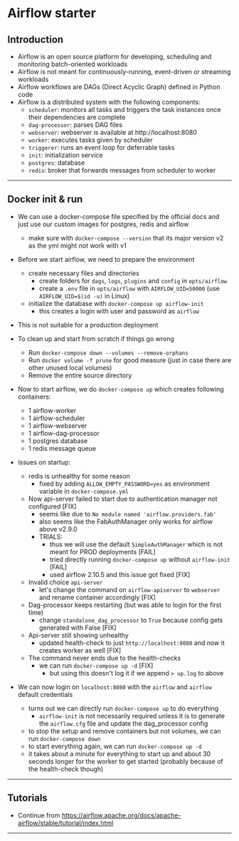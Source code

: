# Airflow starter

## Introduction

- Airflow is an open source platform for developing, scheduling and monitoring batch-oriented workloads
- Airflow is not meant for continuously-running, event-driven or streaming workloads
- Airflow workflows are DAGs (Direct Acyclic Graph) defined in Python code
- Airflow is a distributed system with the following components:
  - `scheduler`: monitors all tasks and triggers the task instances once their dependencies are complete
  - `dag-processor`: parses DAG files
  - `webserver`: webserver is available at http://localhost:8080
  - `worker`: executes tasks given by scheduler
  - `triggerer`: runs an event loop for deferrable tasks
  - `init`: initialization service
  - `postgres`: database
  - `redis`: broker that forwards messages from scheduler to worker

---

## Docker init & run

- We can use a docker-compose file specified by the official docs and just use our custom images for postgres, redis and airflow
  - make sure with `docker-compose --version` that its major version v2 as the yml might not work with v1
- Before we start airflow, we need to prepare the environment
  - create necessary files and directories
    - create folders for `dags`, `logs`, `plugins` and `config` in `opts/airflow`
    - create a `.env` file in `opts/airflow` with `AIRFLOW_UID=50000` (use `AIRFLOW_UID=$(id -u)` in Linux)
  - initialize the database with `docker-compose up airflow-init`
    - this creates a login with user and password as `airflow`
- This is not suitable for a production deployment
- To clean up and start from scratch if things go wrong
  - Run `docker-compose down --volumes --remove-orphans`
  - Run `docker volume -f prune` for good measure (just in case there are other unused local volumes)
  - Remove the entire source directory

- Now to start airflow, we do `docker-compose up` which creates following containers:
  - 1 airflow-worker
  - 1 airflow-scheduler
  - 1 airflow-webserver
  - 1 airflow-dag-processor
  - 1 postgres database
  - 1 redis message queue
- Issues on startup:
  - redis is unhealthy for some reason
    - fixed by adding `ALLOW_EMPTY_PASSWORD=yes` as environment variable in `docker-compose.yml`
  - Now api-server failed to start due to authentication manager not configured [FIX]
    - seems like due to `No module named 'airflow.providers.fab'`
    - also seems like the FabAuthManager only works for airflow above v2.9.0
    - TRIALS:
      - thus we will use the default `SimpleAuthManager` which is not meant for PROD deployments [FAIL]
      - tried directly running `docker-compose up` without `airflow-init` [FAIL]
      - used airflow 2.10.5 and this issue got fixed [FIX]
  - Invalid choice `api-server`
    - let's change the command on `airflow-apiserver` to `webserver` and rename container accordingly [FIX]
  - Dag-processor keeps restarting (but was able to login for the first time)
    - change `standalone_dag_processor` to `True` because config gets generated with False [FIX]
  - Api-server still showing unhealthy
    - updated health-check to just `http://localhost:8080` and now it creates worker as well [FIX]
  - The command never ends due to the health-checks
    - we can run `docker-compose up -d` [FIX]
      - but using this doesn't log it if we append `> up.log` to above
- We can now login on `localhost:8080` with the `airflow` and `airflow` default credentials
  - turns out we can directly run `docker-compose up` to do everything
    - `airflow-init` is not necessarily required unless it is to generate the `airflow.cfg` file and update the dag_processor config
  - to stop the setup and remove containers but not volumes, we can run `docker-compose down`
  - to start everything again, we can run `docker-compose up -d`
  - it takes about a minute for everything to start up and about 30 seconds longer for the worker to get started (probably because of the health-check though)

---

## Tutorials

- Continue from https://airflow.apache.org/docs/apache-airflow/stable/tutorial/index.html

---
